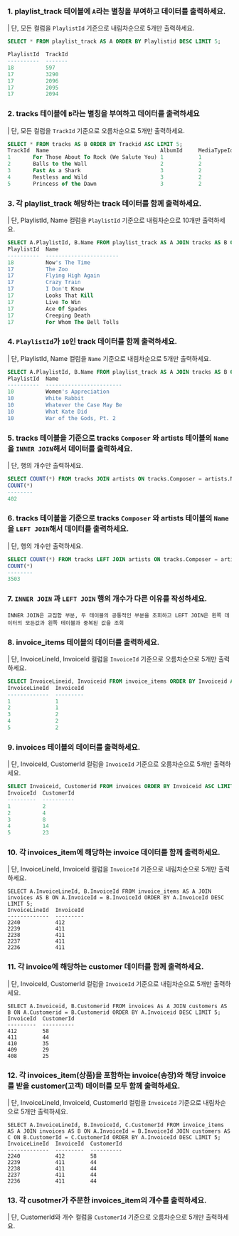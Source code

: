 ### 1. playlist_track 테이블에 `A`라는 별칭을 부여하고 데이터를 출력하세요.
| 단, 모든 컬럼을 `PlaylistId` 기준으로 내림차순으로 5개만 출력하세요.

```sql
SELECT * FROM playlist_track AS A ORDER BY Playlistid DESC LIMIT 5;

PlaylistId  TrackId
----------  -------
18          597    
17          3290   
17          2096   
17          2095   
17          2094
```

### 2. tracks 테이블에 `B`라는 별칭을 부여하고 데이터를 출력하세요
| 단, 모든 컬럼을 `TrackId` 기준으로 오름차순으로 5개만 출력하세요.
```sql
SELECT * FROM tracks AS B ORDER BY Trackid ASC LIMIT 5;
TrackId  Name                                   AlbumId     MediaTypeId     GenreId     Composer                                                                Milliseconds    Bytes     UnitPrice
1       For Those About To Rock (We Salute You) 1           1               1           Angus Young, Malcolm Young, Brian Johnson                               343719          11170334    0.99
2       Balls to the Wall                       2           2               1                                                                                   342562          5510424     0.99
3       Fast As a Shark                         3           2               1           F. Baltes, S. Kaufman, U. Dirkscneider & W. Hoffman                     230619          3990994     0.99
4       Restless and Wild                       3           2               1           F. Baltes, R.A. Smith-Diesel, S. Kaufman, U. Dirkscneider & W. Hoffman  252051          4331779     0.99
5       Princess of the Dawn                    3           2               1           Deaffy & R.A. Smith-Diesel                                              375418          6290521     0.99
```

### 3. 각 playlist_track 해당하는 track 데이터를 함께 출력하세요.
| 단, PlaylistId, Name 컬럼을 `PlaylistId` 기준으로 내림차순으로 10개만 출력하세요. 

```sql
SELECT A.PlaylistId, B.Name FROM playlist_track AS A JOIN tracks AS B ON A.TrackId = B.TrackId ORDER BY A.PlaylistId DESC LIMIT 10;
PlaylistId  Name                   
----------  -----------------------
18          Now's The Time         
17          The Zoo                
17          Flying High Again      
17          Crazy Train            
17          I Don't Know           
17          Looks That Kill        
17          Live To Win            
17          Ace Of Spades          
17          Creeping Death         
17          For Whom The Bell Tolls
```

### 4. `PlaylistId`가 `10`인 track 데이터를 함께 출력하세요. 
| 단, PlaylistId, Name 컬럼을 `Name` 기준으로 내림차순으로 5개만 출력하세요.
```sql
SELECT A.PlaylistId, B.Name FROM playlist_track AS A JOIN tracks AS B ON A.TrackId = B.TrackId WHERE A.PlaylistId = 10 ORDER BY B.Name DESC LIMIT 5;
PlaylistId  Name                    
----------  ------------------------
10          Women's Appreciation    
10          White Rabbit            
10          Whatever the Case May Be
10          What Kate Did           
10          War of the Gods, Pt. 2 
```

### 5. tracks 테이블을 기준으로 tracks `Composer` 와 artists 테이블의 `Name`을 `INNER JOIN`해서 데이터를 출력하세요.
| 단, 행의 개수만 출력하세요.
```sql
SELECT COUNT(*) FROM tracks JOIN artists ON tracks.Composer = artists.Name; 
COUNT(*)
--------
402 
```

### 6. tracks 테이블을 기준으로 tracks `Composer` 와 artists 테이블의 `Name`을 `LEFT JOIN`해서 데이터를 출력하세요.
| 단, 행의 개수만 출력하세요.
```sql
SELECT COUNT(*) FROM tracks LEFT JOIN artists ON tracks.Composer = artists.Name;
COUNT(*)
--------
3503
```

### 7. `INNER JOIN` 과 `LEFT JOIN` 행의 개수가 다른 이유를 작성하세요.
```plain
INNER JOIN은 교집합 부분, 두 테이블의 공통적인 부분을 조회하고 LEFT JOIN은 왼쪽 데이터의 모든값과 왼쪽 테이블과 중복된 값을 조회
```

### 8. invoice_items 테이블의 데이터를 출력하세요.
| 단, InvoiceLineId, InvoiceId 컬럼을 `InvoiceId` 기준으로 오름차순으로 5개만 출력하세요.

```sql
SELECT InvoiceLineid, Invoiceid FROM invoice_items ORDER BY Invoiceid ASC LIMIT 5;
InvoiceLineId  InvoiceId
-------------  ---------
1              1        
2              1        
3              2        
4              2        
5              2 
```

### 9. invoices 테이블의 데이터를 출력하세요.
| 단, InvoiceId, CustomerId 컬럼을 `InvoiceId` 기준으로 오름차순으로 5개만 출력하세요.
```sql
SELECT Invoiceid, Customerid FROM invoices ORDER BY Invoiceid ASC LIMIT 5;
InvoiceId  CustomerId
---------  ----------
1          2         
2          4         
3          8         
4          14        
5          23 
```

### 10. 각 invoices_item에 해당하는 invoice 데이터를 함께 출력하세요.
| 단, InvoiceLineId, InvoiceId 컬럼을 `InvoiceId` 기준으로 내림차순으로 5개만 출력하세요.
```
SELECT A.InvoiceLineId, B.InvoiceId FROM invoice_items AS A JOIN invoices AS B ON A.InvoiceId = B.InvoiceId ORDER BY A.InvoiceId DESC LIMIT 5;	
InvoiceLineId  InvoiceId
-------------  ---------
2240           412      
2239           411      
2238           411      
2237           411      
2236           411
```


### 11. 각 invoice에 해당하는 customer 데이터를 함께 출력하세요.
| 단, InvoiceId, CustomerId 컬럼을 `InvoiceId` 기준으로 내림차순으로 5개만 출력하세요.
```
SELECT A.Invoiceid, B.Customerid FROM invoices As A JOIN customers AS B ON A.Customerid = B.Customerid ORDER BY A.Invoiceid DESC LIMIT 5;
InvoiceId  CustomerId
---------  ----------
412        58
411        44
410        35
409        29
408        25
```

### 12. 각 invoices_item(상품)을 포함하는 invoice(송장)와 해당 invoice를 받을 customer(고객) 데이터를 모두 함께 출력하세요.
| 단, InvoiceLineId, InvoiceId, CustomerId 컬럼을 `InvoiceId` 기준으로 내림차순으로 5개만 출력하세요.

```
SELECT A.InvoiceLineId, B.InvoiceId, C.CustomerId FROM invoice_items AS A JOIN invoices AS B ON A.InvoiceId = B.InvoiceId JOIN customers AS C ON B.CustomerId = C.CustomerId ORDER BY A.InvoiceId DESC LIMIT 5;
InvoiceLineId  InvoiceId  CustomerId
-------------  ---------  ----------
2240           412        58        
2239           411        44        
2238           411        44        
2237           411        44        
2236           411        44
```

### 13. 각 cusotmer가 주문한 invoices_item의 개수를 출력하세요.
| 단, CustomerId와 개수 컬럼을 `CustomerId` 기준으로 오름차순으로 5개만 출력하세요.

```sql

```


